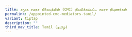 ```yaml
---
title: சமூக சமரச நிலையத்தின் (CMC) நியமிக்கப்பட்ட சமரச நிபுணர்கள்
permalink: /appointed-cmc-mediators-tamil/
variant: tiptap
description: ""
third_nav_title: Tamil (தமிழ்)
---
```

